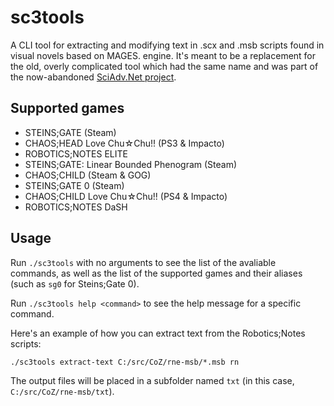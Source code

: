 # sc3tools

A CLI tool for extracting and modifying text in .scx and .msb scripts found in visual novels based on MAGES. engine. It's meant to be a replacement for the old, overly complicated tool which had the same name and was part of the now-abandoned [SciAdv.Net project](https://github.com/CommitteeOfZero/SciAdv.Net).

## Supported games

- STEINS;GATE (Steam)
- CHAOS;HEAD Love Chu☆Chu!! (PS3 & Impacto)
- ROBOTICS;NOTES ELITE
- STEINS;GATE: Linear Bounded Phenogram (Steam)
- CHAOS;CHILD (Steam & GOG)
- STEINS;GATE 0 (Steam)
- CHAOS;CHILD Love Chu☆Chu!! (PS4 & Impacto)
- ROBOTICS;NOTES DaSH

## Usage

Run `./sc3tools` with no arguments to see the list of the avaliable commands, as well as the list of the supported games and their aliases (such as `sg0` for Steins;Gate 0).

Run `./sc3tools help <command>` to see the help message for a specific command.

Here's an example of how you can extract text from the Robotics;Notes scripts:

`./sc3tools extract-text C:/src/CoZ/rne-msb/*.msb rn`

The output files will be placed in a subfolder named `txt` (in this case, `C:/src/CoZ/rne-msb/txt`).
